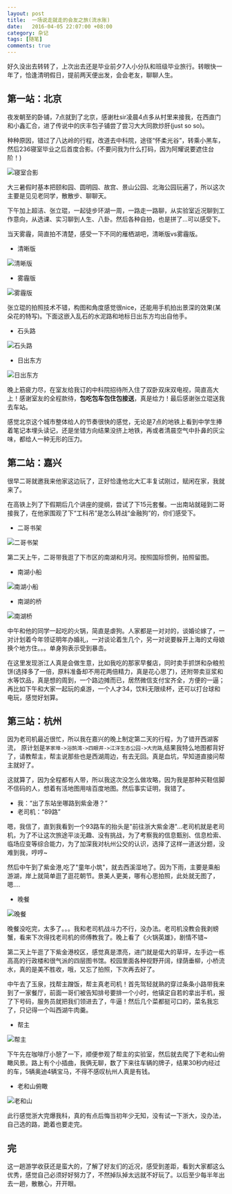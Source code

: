 ```yaml
---
layout: post
title:  一场说走就走的会友之旅(流水账)
date:   2016-04-05 22:07:00 +08:00
category: 杂记
tags: [随笔]
comments: true
---
```



好久没出去转转了，上次出去还是毕业前夕7人小分队和班级毕业旅行。转眼快一年了，恰逢清明假日，提前两天便出发，会会老友，聊聊人生。

<!-- more -->

## 第一站：北京

夜发朝至的卧铺，7点就到了北京，感谢杜sir凌晨4点多从村里来接我，在西直门和小鑫汇合，进了传说中的庆丰包子铺尝了尝习大大同款炒肝(just so so)。

种种原因，错过了八达岭的行程，改道去中科院，途径“怀柔光谷”，转乘小黑车，然后236寝室毕业之后首度合影。(不要问我为什么打码，因为阿耀说要遮住台阶！)

![寝室合影](http://7xsna4.com1.z0.glb.clouddn.com/2016-4_%E5%AF%9D%E5%AE%A4%E5%90%88%E5%BD%B1.jpg)

大三暑假时基本把颐和园、圆明园、故宫、景山公园、北海公园玩遍了，所以这次主要是见见老同学，散散步、聊聊天。

下午加上超洁、张立琨，一起徒步环湖一周，一路走一路聊，从实验室近况聊到工作意向，从选课、实习聊到人生、八卦。然后各种自拍，也是拼了...可以感受下。


当天雾霾，简直拍不清楚，感受一下不同的雁栖湖吧，清晰版vs雾霾版。


- 清晰版

![清晰版](http://7xsna4.com1.z0.glb.clouddn.com/2016-4_%E9%9B%81%E6%A0%96%E6%B9%96-%E6%B8%85%E6%99%B0.jpg)


- 雾霾版

![雾霾版](http://7xsna4.com1.z0.glb.clouddn.com/2016-4_%E9%9B%81%E6%A0%96%E6%B9%96-%E9%9B%BE%E9%9C%BE.jpg)

张立琨的拍照技术不错，构图和角度感觉很nice，还能用手机拍出景深的效果(某朵花的特写)。下面这嵌入乱石的水泥路和地标日出东方均出自他手。

- 石头路

![石头路](http://7xsna4.com1.z0.glb.clouddn.com/2016-4_%E9%9B%81%E6%A0%96%E6%B9%96-%E7%9F%B3%E5%A4%B4%E8%B7%AF.jpg)

- 日出东方

![日出东方](http://7xsna4.com1.z0.glb.clouddn.com/2016-4_%E6%97%A5%E5%87%BA%E4%B8%9C%E6%96%B9.jpg)




晚上筋疲力尽，在室友给我订的中科院招待所入住了双卧双床双电视，简直高大上！感谢室友的全程款待，**包吃包车包住包接送**，真是给力！最后感谢张立琨送我去车站。


感觉北京这个城市整体给人的节奏很快的感觉，无论是7点的地铁上看到中学生捧着笔记本埋头读记，还是坐错方向结果没挤上地铁，再或者清晨空气中扑鼻的灰尘味，都给人一种无形的压力。



## 第二站：嘉兴

很早二哥就邀我来他家这边玩了，正好恰逢他北大汇丰复试刚过，赋闲在家，我就来了。

在高铁上列了下假期后几个讲座的提纲，尝试了下15元套餐。一出南站就碰到二哥接我了，在他家围观了下“工科吊”是怎么转战“金融狗”的，你们感受下。

- 二哥书架

![二哥书架](http://7xsna4.com1.z0.glb.clouddn.com/2016-4_%E4%BA%8C%E5%93%A5%E4%B9%A6%E6%9E%B6.jpg)

第二天上午，二哥带我逛了下市区的南湖和月河。按照国际惯例，拍照留图。


- 南湖小船

![南湖小船](http://7xsna4.com1.z0.glb.clouddn.com/2016-4_%E5%8D%97%E6%B9%96-%E8%88%B9.jpg)

- 南湖的桥

![南湖桥](http://7xsna4.com1.z0.glb.clouddn.com/2016-4_%E5%8D%97%E6%B9%96-%E6%A1%A5.jpg)

中午和他的同学一起吃的火锅，简直是虐狗。人家都是一对对的，谈婚论嫁了，一对计划着今年领证明年办婚礼，一对谈论着生几个，另一对说要躲开上海的丈母娘换个地方住。。。单身狗表示受到暴击。


在这里发现浙江人真是会做生意，比如我吃的那家早餐店，同时卖手抓饼和杂粮煎饼(选择多了一倍，原料准备却不用花两倍精力，真是花心思了)，还附带卖豆浆和水等饮品，真是想的周到，一个路边摊而已，居然微信支付宝齐全，方便的一逼；再比如下午和大家一起玩的桌游，一个人才34，饮料无限续杯，还可以打台球和电玩，感觉好划算。




## 第三站：杭州

因为老司机最近很忙，所以我在嘉兴的晚上制定第二天的行程，为了错开西湖客流， 原计划是`茅家埠->浴鹄湾->四眼井->江洋生态公园->大兜路`,结果我特么地图都背好了，请教帮主，帮主说那些也是西湖周边，有去无回。真是血坑，早知道直接问帮主就好了。

这就算了，因为全程都有人带，所以我这次没怎么做攻略，因为我是那种买鞋信脚不信码的人，想着有活地图用啥百度地图。然后事实证明，我错了。

- 我：“出了东站坐哪路到紫金港？”
- 老司机：“89路”

嗯，我信了，直到我看到一个93路车的抬头是"前往浙大紫金港"...老司机就是老司机，为了不让这次旅途平淡无趣、没有挑战，为了考察我的信息甄别、信息检索、临场应变等综合能力，为了加深我对杭州公交的认识，选择了这样一道送分题，没难到我，哼哼~

然后中午到了紫金港,吃了"童年小筑"，就去西溪湿地了。因为下雨，主要是乘船游湖，岸上就简单逛了逛花朝节。景美人更美，哪有心思拍照，此处就无图了，嗯....

- 晚餐

![晚餐](http://7xsna4.com1.z0.glb.clouddn.com/2016-4_%E5%B0%8F%E4%BC%9A%E8%AE%A1%E6%99%9A%E9%A4%90.jpg)

晚餐没吃完，太多了。。。我和老司机战斗力不行，没办法。老司机没教会我剥螃蟹，看来下次得找老司机的师傅教我了。晚上看了《火锅英雄》，剧情不错~

第二天上午逛了下紫金港校区，感觉真是漂亮，进门就是偌大的草坪，左手边一栋高高的行政楼和很气派的四层图书馆。校园里面各种视野开阔，绿荫垂柳，小桥流水，真的是美不胜收，哦，又忘了拍照，下次再去好了。

中午去了玉泉，找帮主蹭饭，帮主真老司机！首先驾轻就熟的穿过条条小路带我来到了一家餐厅，前面一哥们被告知排号要排一个小时，他镇定自若的拿出手机，报了下号码，服务员就把我们领进去了，牛逼！然后几个菜都挺可口的，菜名我忘了，只记得一个叫西湖牛肉羹。

- 帮主

![帮主](http://7xsna4.com1.z0.glb.clouddn.com/2016-4_%E4%B9%94%E5%B8%AE%E4%B8%BB.jpg)

下午先在咖啡厅小憩了一下，顺便参观了帮主的实验室，然后就去爬了下老和山俯瞰风景。路上有个小插曲，我俩无聊，数了下来往车辆的牌子，结果30秒内经过的车，5辆奥迪4辆宝马，不得不感叹杭州人真是有钱。

- 老和山俯瞰

![老和山](http://7xsna4.com1.z0.glb.clouddn.com/2016-4_%E8%80%81%E5%92%8C%E5%B1%B1.jpg)


此行感觉浙大完爆我科，真的有点后悔当初年少无知，没有试一下浙大，没办法，自己选的路，跪着也要走完。


## 完

这一趟游学收获还是蛮大的，了解了好友们的近况，感受到差距，看到大家都这么优秀，感觉自己必须好好努力了，不然掉队掉太远就不好玩了。以后至少每半年出去一趟，散散心，开开眼。
